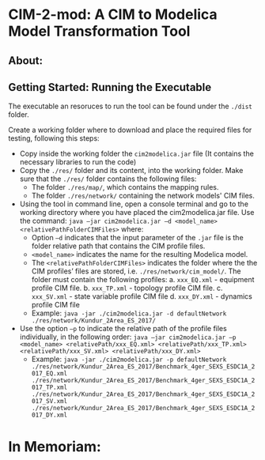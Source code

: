 # CIM-2-mod: A CIM to Modelica Model Transformation Tool

## About:


## Getting Started: Running the Executable
The executable an resoruces to run the tool can be found under the `./dist` folder.

Create a working folder where to download and place the required files for testing, following this steps:
  - Copy inside the working folder the `cim2modelica.jar` file (It contains the necessary libraries to run the code)
  - Copy the `./res/` folder and its content, into the working folder. Make sure that the `./res/` folder contains the following files: 
    - The folder `./res/map/`, which contains the mapping rules. 
    - The folder `./res/network/` containing the network models' CIM files.
  - Using the tool in command line, open a console terminal and go to the working directory where you have placed the cim2modelica.jar file. Use the command: `java –jar cim2modelica.jar –d <model_name> <relativePathFolderCIMFiles>` where:
      - Option `–d` indicates that the input parameter of the `.jar` file is the folder relative path that contains the CIM profile files.
      - `<model_name>` indicates the name for the resulting Modelica model.
      - The `<relativePathFolderCIMFiles>` indicates the folder where the the CIM profiles’ files are stored, i.e. `./res/network/cim_model/`. The folder must contain the following profiles:
	a. `xxx_EQ.xml` - equipment profile CIM file.
	b. `xxx_TP.xml` - topology profile CIM file.
	c. `xxx_SV.xml` - state variable profile CIM file
	d. `xxx_DY.xml` - dynamics profile CIM file
      - Example: `java -jar ./cim2modelica.jar -d defaultNetwork ./res/network/Kundur_2Area_ES_2017/`
  - Use the option `–p` to indicate the relative path of the profile files individually, in the following order: `java –jar cim2modelica.jar –p <model_name> <relativePath/xxx_EQ.xml> <relativePath/xxx_TP.xml> <relativePath/xxx_SV.xml> <relativePath/xxx_DY.xml>`
    - Example: `java -jar ./cim2modelica.jar -p defaultNetwork ./res/network/Kundur_2Area_ES_2017/Benchmark_4ger_SEXS_ESDC1A_2017_EQ.xml ./res/network/Kundur_2Area_ES_2017/Benchmark_4ger_SEXS_ESDC1A_2017_TP.xml ./res/network/Kundur_2Area_ES_2017/Benchmark_4ger_SEXS_ESDC1A_2017_SV.xml ./res/network/Kundur_2Area_ES_2017/Benchmark_4ger_SEXS_ESDC1A_2017_DY.xml`

# In Memoriam:

